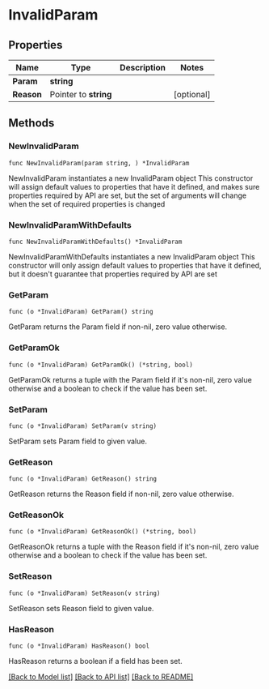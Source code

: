 # InvalidParam

## Properties

Name | Type | Description | Notes
------------ | ------------- | ------------- | -------------
**Param** | **string** |  | 
**Reason** | Pointer to **string** |  | [optional] 

## Methods

### NewInvalidParam

`func NewInvalidParam(param string, ) *InvalidParam`

NewInvalidParam instantiates a new InvalidParam object
This constructor will assign default values to properties that have it defined,
and makes sure properties required by API are set, but the set of arguments
will change when the set of required properties is changed

### NewInvalidParamWithDefaults

`func NewInvalidParamWithDefaults() *InvalidParam`

NewInvalidParamWithDefaults instantiates a new InvalidParam object
This constructor will only assign default values to properties that have it defined,
but it doesn't guarantee that properties required by API are set

### GetParam

`func (o *InvalidParam) GetParam() string`

GetParam returns the Param field if non-nil, zero value otherwise.

### GetParamOk

`func (o *InvalidParam) GetParamOk() (*string, bool)`

GetParamOk returns a tuple with the Param field if it's non-nil, zero value otherwise
and a boolean to check if the value has been set.

### SetParam

`func (o *InvalidParam) SetParam(v string)`

SetParam sets Param field to given value.


### GetReason

`func (o *InvalidParam) GetReason() string`

GetReason returns the Reason field if non-nil, zero value otherwise.

### GetReasonOk

`func (o *InvalidParam) GetReasonOk() (*string, bool)`

GetReasonOk returns a tuple with the Reason field if it's non-nil, zero value otherwise
and a boolean to check if the value has been set.

### SetReason

`func (o *InvalidParam) SetReason(v string)`

SetReason sets Reason field to given value.

### HasReason

`func (o *InvalidParam) HasReason() bool`

HasReason returns a boolean if a field has been set.


[[Back to Model list]](../README.md#documentation-for-models) [[Back to API list]](../README.md#documentation-for-api-endpoints) [[Back to README]](../README.md)


